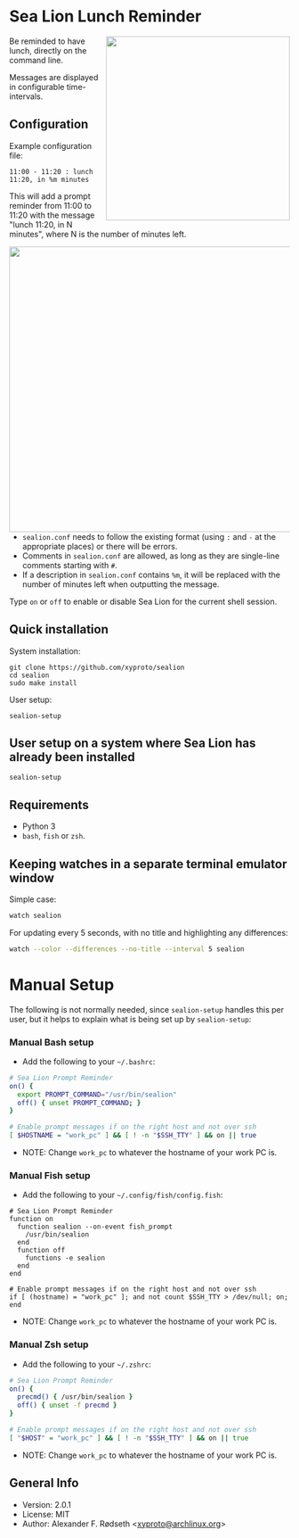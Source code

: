# Sea Lion Lunch Reminder

<img src="img/sealion.jpg" width="330" align="right">

Be reminded to have lunch, directly on the command line.

Messages are displayed in configurable time-intervals.

## Configuration

Example configuration file:

```
11:00 - 11:20 : lunch 11:20, in %m minutes
```

This will add a prompt reminder from 11:00 to 11:20 with the message "lunch 11:20, in N minutes", where N is the number of minutes left.

<img src="https://i0.wp.com/francesbell.com/wp-content/uploads/2015/02/sealion-cartoon.png" width="512" align="right">

* `sealion.conf` needs to follow the existing format (using `:` and `-` at the appropriate places) or there will be errors.
* Comments in `sealion.conf` are allowed, as long as they are single-line comments starting with `#`.
* If a description in `sealion.conf` contains `%m`, it will be replaced with the number of minutes left when outputting the message.

Type `on` or `off` to enable or disable Sea Lion for the current shell session.

## Quick installation

System installation:

    git clone https://github.com/xyproto/sealion
    cd sealion
    sudo make install
    
 User setup:   
    
    sealion-setup

## User setup on a system where Sea Lion has already been installed

    sealion-setup

## Requirements

* Python 3
* `bash`, `fish` or `zsh`.

## Keeping watches in a separate terminal emulator window

Simple case:

```sh
watch sealion
```

For updating every 5 seconds, with no title and highlighting any differences:

```sh
watch --color --differences --no-title --interval 5 sealion
```

# Manual Setup

The following is not normally needed, since `sealion-setup` handles this per user, but it helps to explain what is being set up by `sealion-setup`:

### Manual Bash setup

* Add the following to your `~/.bashrc`:

```bash
# Sea Lion Prompt Reminder
on() {
  export PROMPT_COMMAND="/usr/bin/sealion"
  off() { unset PROMPT_COMMAND; }
}

# Enable prompt messages if on the right host and not over ssh
[ $HOSTNAME = "work_pc" ] && [ ! -n "$SSH_TTY" ] && on || true
```

* NOTE: Change `work_pc` to whatever the hostname of your work PC is.

### Manual Fish setup

* Add the following to your `~/.config/fish/config.fish`:

```fish
# Sea Lion Prompt Reminder
function on
  function sealion --on-event fish_prompt
    /usr/bin/sealion
  end
  function off
    functions -e sealion
  end
end

# Enable prompt messages if on the right host and not over ssh
if [ (hostname) = "work_pc" ]; and not count $SSH_TTY > /dev/null; on; end
```

* NOTE: Change `work_pc` to whatever the hostname of your work PC is.

### Manual Zsh setup

* Add the following to your `~/.zshrc`:

```zsh
# Sea Lion Prompt Reminder
on() {
  precmd() { /usr/bin/sealion }
  off() { unset -f precmd }
}

# Enable prompt messages if on the right host and not over ssh
[ "$HOST" = "work_pc" ] && [ ! -n "$SSH_TTY" ] && on || true
```

* NOTE: Change `work_pc` to whatever the hostname of your work PC is.

## General Info

* Version: 2.0.1
* License: MIT
* Author: Alexander F. Rødseth &lt;xyproto@archlinux.org&gt;
